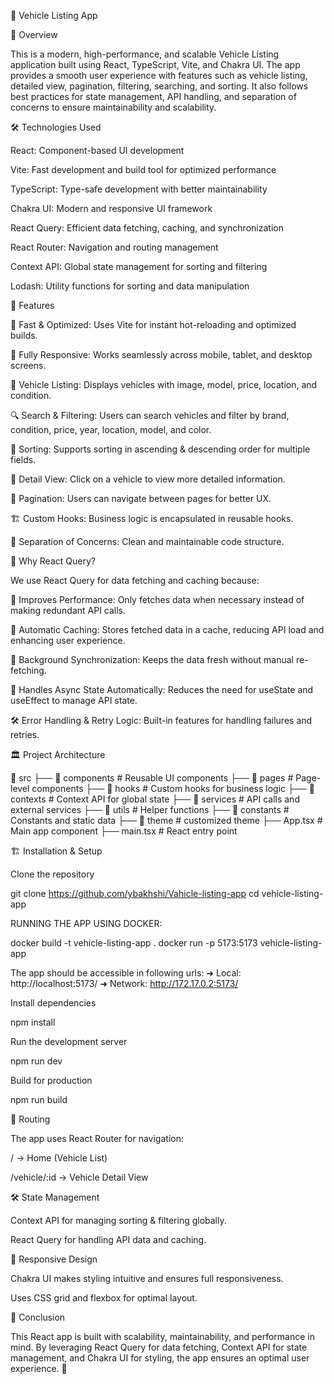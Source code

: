 🚗 Vehicle Listing App

📌 Overview

This is a modern, high-performance, and scalable Vehicle Listing application built using React, TypeScript, Vite, and Chakra UI. The app provides a smooth user experience with features such as vehicle listing, detailed view, pagination, filtering, searching, and sorting. It also follows best practices for state management, API handling, and separation of concerns to ensure maintainability and scalability.

🛠️ Technologies Used

React: Component-based UI development

Vite: Fast development and build tool for optimized performance

TypeScript: Type-safe development with better maintainability

Chakra UI: Modern and responsive UI framework

React Query: Efficient data fetching, caching, and synchronization

React Router: Navigation and routing management

Context API: Global state management for sorting and filtering

Lodash: Utility functions for sorting and data manipulation

🎯 Features

🚀 Fast & Optimized: Uses Vite for instant hot-reloading and optimized builds.

📱 Fully Responsive: Works seamlessly across mobile, tablet, and desktop screens.

📑 Vehicle Listing: Displays vehicles with image, model, price, location, and condition.

🔍 Search & Filtering: Users can search vehicles and filter by brand, condition, price, year, location, model, and color.

🔄 Sorting: Supports sorting in ascending & descending order for multiple fields.

🔗 Detail View: Click on a vehicle to view more detailed information.

📄 Pagination: Users can navigate between pages for better UX.

🏗️ Custom Hooks: Business logic is encapsulated in reusable hooks.

🎯 Separation of Concerns: Clean and maintainable code structure.

🚀 Why React Query?

We use React Query for data fetching and caching because:

🚄 Improves Performance: Only fetches data when necessary instead of making redundant API calls.

💾 Automatic Caching: Stores fetched data in a cache, reducing API load and enhancing user experience.

🔄 Background Synchronization: Keeps the data fresh without manual re-fetching.

🎯 Handles Async State Automatically: Reduces the need for useState and useEffect to manage API state.

🛠️ Error Handling & Retry Logic: Built-in features for handling failures and retries.

🏛️ Project Architecture

📂 src
├── 📂 components # Reusable UI components
├── 📂 pages # Page-level components
├── 📂 hooks # Custom hooks for business logic
├── 📂 contexts # Context API for global state
├── 📂 services # API calls and external services
├── 📂 utils # Helper functions
├── 📂 constants # Constants and static data
├── 📂 theme # customized theme
├── App.tsx # Main app component
├── main.tsx # React entry point

🏗️ Installation & Setup

Clone the repository

git clone https://github.com/ybakhshi/Vahicle-listing-app
cd vehicle-listing-app

RUNNING THE APP USING DOCKER:

docker build -t vehicle-listing-app .
docker run -p 5173:5173 vehicle-listing-app

The app should be accessible in following urls:
➜ Local: http://localhost:5173/
➜ Network: http://172.17.0.2:5173/

Install dependencies

npm install

Run the development server

npm run dev

Build for production

npm run build

🔗 Routing

The app uses React Router for navigation:

/ → Home (Vehicle List)

/vehicle/:id → Vehicle Detail View

🛠️ State Management

Context API for managing sorting & filtering globally.

React Query for handling API data and caching.

📱 Responsive Design

Chakra UI makes styling intuitive and ensures full responsiveness.

Uses CSS grid and flexbox for optimal layout.

🎯 Conclusion

This React app is built with scalability, maintainability, and performance in mind. By leveraging React Query for data fetching, Context API for state management, and Chakra UI for styling, the app ensures an optimal user experience. 🚀
